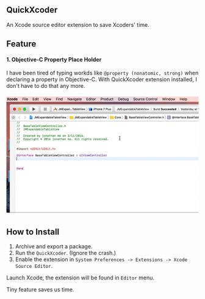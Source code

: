 ## QuickXcoder
An Xcode source editor extension to save Xcoders' time.

## Feature

#### 1. Objective-C Property Place Holder

I have been tired of typing workds like ```@property (nonatomic, strong)``` when declaring a property in Objective-C. With QuickXcoder extension installed, I don't have to do that any more.

![image](add_property.gif)

## How to Install
1. Archive and export a package.
2. Run the ```QuickXcoder```. (Ignore the crash.)
3. Enable the extension in ```System Preferences -> Extensions -> Xcode Source Editor```.

Launch Xcode, the extension will be found in ```Editor``` menu.

Tiny feature saves us time.

